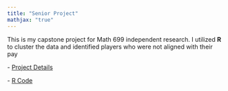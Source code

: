 ```yaml
---
title: "Senior Project"
mathjax: "true"
---
```


This is my capstone project for Math 699 independent research. I utilized **R** to cluster the data and identified players who were not aligned with their pay


<p> - <a href="/images/presentation capstone.pptx">Project Details</a></p>
<p> - <a href="/school project/fifa2.Rmd">R Code</a></p>
